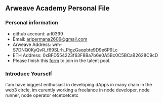 ## Arweave Academy Personal File

### Personal information

- github account: arl0399
- Email: aripermana2606@gmail.com
- Arweave Address: wm-S7DNQ0KyQvR_f69SLrh_PigzGaopbte9D9e6P9Lc
- ETH Address: 0xBFD554223f63F8Ba7b6e0A5Bc0C5BCaB2628C9cD
- Please finish this [form](https://docs.google.com/forms/d/e/1FAIpQLSfWA5fIIcBgmRppm3jNz5vmf9Mai_QMVil-2pO4r7YKn_Zhtw/viewform?usp=sf_link) to join in the talent pool.

### Introduce Yourself
 i'am have biggest enthusiast in developing dApps in many chain in the web3 circle, im curently working a freelance in node developer, node runner, node operator etcetcetcetc